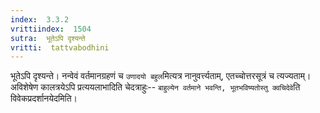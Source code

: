 ```yaml
---
index:  3.3.2
vrittiindex:  1504
sutra:  भूतेऽपि दृश्यन्ते
vritti:  tattvabodhini 
---
```


भूतेऽपि दृश्यन्ते। नन्वेवं वर्तमानग्रहणं च `उणादयो बहुल`मित्यत्र नानुवर्त्त्यताम्, एतच्चोत्तरसूत्रं च त्यज्यताम्। अविशेषेण कालत्रयेऽपि प्रत्ययलाभादिति चेदत्राहुः-- `बाहुल्येन वर्तमाने भवन्ति, भूतभविष्यतोस्तु क्वचिदेवे`ति विवेकप्रदर्शानयेदमिति।


